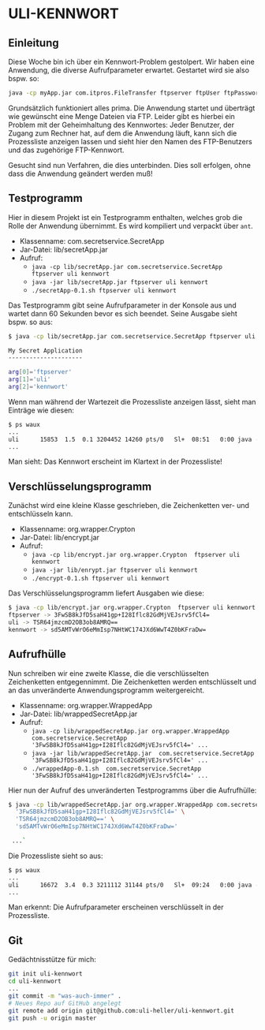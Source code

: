 ULI-KENNWORT
============

Einleitung
----------

Diese Woche bin ich über ein Kennwort-Problem gestolpert. Wir haben eine Anwendung, die
diverse Aufrufparameter erwartet. Gestartet wird sie also bspw. so:

```sh
java -cp myApp.jar com.itpros.FileTransfer ftpserver ftpUser ftpPassword
```

Grundsätzlich funktioniert alles prima. Die Anwendung startet und überträgt wie gewünscht eine
Menge Dateien via FTP. Leider gibt es hierbei ein Problem mit der Geheimhaltung des Kennwortes:
Jeder Benutzer, der Zugang zum Rechner hat, auf dem die Anwendung läuft, kann sich die Prozessliste
anzeigen lassen und sieht hier den Namen des FTP-Benutzers und das zugehörige FTP-Kennwort.

Gesucht sind nun Verfahren, die dies unterbinden. Dies soll erfolgen, ohne dass die Anwendung
geändert werden muß!

Testprogramm
------------

Hier in diesem Projekt ist ein Testprogramm enthalten, welches grob die Rolle der Anwendung übernimmt.
Es wird kompiliert und verpackt über `ant`.

* Klassenname: com.secretservice.SecretApp
* Jar-Datei: lib/secretApp.jar
* Aufruf:
    * `java -cp lib/secretApp.jar com.secretservice.SecretApp ftpserver uli kennwort`
    * `java -jar lib/secretApp.jar ftpserver uli kennwort`
    * `./secretApp-0.1.sh ftpserver uli kennwort`

Das Testprogramm gibt seine Aufrufparameter in der Konsole aus und wartet dann 60 Sekunden bevor es
sich beendet. Seine Ausgabe sieht bspw. so aus:

```sh
$ java -cp lib/secretApp.jar com.secretservice.SecretApp ftpserver uli kennwort`

My Secret Application
---------------------

arg[0]='ftpserver'
arg[1]='uli'
arg[2]='kennwort'
```

Wenn man während der Wartezeit die Prozessliste anzeigen lässt, sieht man Einträge wie diesen:

```sh
$ ps waux
...
uli      15853  1.5  0.1 3204452 14260 pts/0   Sl+  08:51   0:00 java -cp lib/secretApp.jar com.secretservice.SecretApp ftpserver uli kennwort
...
```

Man sieht: Das Kennwort erscheint im Klartext in der Prozessliste!

Verschlüsselungsprogramm
------------------------

Zunächst wird eine kleine Klasse geschrieben, die Zeichenketten ver- und entschlüsseln kann.

* Klassenname: org.wrapper.Crypton
* Jar-Datei: lib/encrypt.jar
* Aufruf:
    * `java -cp lib/encrypt.jar org.wrapper.Crypton  ftpserver uli kennwort`
    * `java -jar lib/enrypt.jar ftpserver uli kennwort`
    * `./encrypt-0.1.sh ftpserver uli kennwort`

Das Verschlüsselungsprogramm liefert Ausgaben wie diese:

```sh
$ java -cp lib/encrypt.jar org.wrapper.Crypton  ftpserver uli kennwort
ftpserver -> 3FwSB8kJfD5saH41gp+I28Iflc82GdMjVEJsrv5fCl4=
uli -> TSR64jmzcmD2OB3ob8AMRQ==
kennwort -> sd5AMTvWrO6eMmIsp7NHtWC174JXd6WwT4Z0bKFraDw=
```

Aufrufhülle
-----------

Nun schreiben wir eine zweite Klasse, die die verschlüsselten Zeichenketten entgegennimmt.
Die Zeichenketten werden entschlüsselt und an das unveränderte Anwendungsprogramm weitergereicht.

* Klassenname: org.wrapper.WrappedApp
* Jar-Datei: lib/wrappedSecretApp.jar
* Aufruf:
    * `java -cp lib/wrappedSecretApp.jar org.wrapper.WrappedApp  com.secretservice.SecretApp '3FwSB8kJfD5saH41gp+I28Iflc82GdMjVEJsrv5fCl4=' ...`
    * `java -jar lib/wrappedSecretApp.jar  com.secretservice.SecretApp '3FwSB8kJfD5saH41gp+I28Iflc82GdMjVEJsrv5fCl4=' ...`
    * `./wrappedApp-0.1.sh  com.secretservice.SecretApp '3FwSB8kJfD5saH41gp+I28Iflc82GdMjVEJsrv5fCl4=' ...`

Hier nun der Aufruf des unveränderten Testprogramms über die Aufrufhülle:

```sh
$ java -cp lib/wrappedSecretApp.jar org.wrapper.WrappedApp com.secretservice.SecretApp \
  '3FwSB8kJfD5saH41gp+I28Iflc82GdMjVEJsrv5fCl4=' \
  'TSR64jmzcmD2OB3ob8AMRQ==' \
  'sd5AMTvWrO6eMmIsp7NHtWC174JXd6WwT4Z0bKFraDw='

 ...`
```

Die Prozessliste sieht so aus:

```sh
$ ps waux
...
uli      16672  3.4  0.3 3211112 31144 pts/0   Sl+  09:24   0:00 java -cp lib/wrappedSecretApp.jar org.wrapper.WrappedApp com.secretservice.SecretApp 3FwSB8kJfD5saH41gp+I28Iflc82GdMjVEJsrv5fCl4= TSR64jmzcmD2OB3ob8AMRQ== sd5AMTvWrO6eMmIsp7NHtWC174JXd6WwT4Z0bKFraDw=
...
```

Man erkennt: Die Aufrufparameter erscheinen verschlüsselt in der Prozessliste.

Git
---

Gedächtnisstütze für mich:

```sh
git init uli-kennwort
cd uli-kennwort
...
git commit -m "was-auch-immer" .
# Neues Repo auf GitHub angelegt
git remote add origin git@github.com:uli-heller/uli-kennwort.git
git push -u origin master
```
